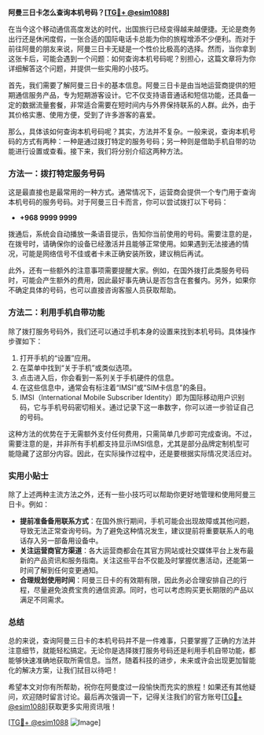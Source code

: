 **阿曼三日卡怎么查询本机号码？[[TG💪+ @esim1088](https://t.me/s/esim1088)]**

在当今这个移动通信高度发达的时代，出国旅行已经变得越来越便捷。无论是商务出行还是休闲度假，一张合适的国际电话卡总能为你的旅程增添不少便利。而对于前往阿曼的朋友来说，阿曼三日卡无疑是一个性价比极高的选择。然而，当你拿到这张卡后，可能会遇到一个问题：如何查询本机号码呢？别担心，这篇文章将为你详细解答这个问题，并提供一些实用的小技巧。

首先，我们需要了解阿曼三日卡的基本信息。阿曼三日卡是由当地运营商提供的短期通信服务产品，专为短期游客设计。它不仅支持语音通话和短信功能，还具备一定的数据流量套餐，非常适合需要在短时间内与外界保持联系的人群。此外，由于其价格实惠、使用方便，受到了许多游客的喜爱。

那么，具体该如何查询本机号码呢？其实，方法并不复杂。一般来说，查询本机号码的方式有两种：一种是通过拨打特定的服务号码；另一种则是借助手机自带的功能进行设置或查看。接下来，我们将分别介绍这两种方法。

### 方法一：拨打特定服务号码

这是最直接也是最常用的一种方式。通常情况下，运营商会提供一个专门用于查询本机号码的服务号码。对于阿曼三日卡而言，你可以尝试拨打以下号码：

- **+968 9999 9999**

拨通后，系统会自动播放一条语音提示，告知你当前使用的号码。需要注意的是，在拨号时，请确保你的设备已经激活并且能够正常使用。如果遇到无法接通的情况，可能是网络信号不佳或者卡未正确安装所致，建议稍后再试。

此外，还有一些额外的注意事项需要提醒大家。例如，在国外拨打此类服务号码时，可能会产生额外的费用，因此最好事先确认是否包含在套餐内。另外，如果你不确定具体的号码，也可以直接咨询客服人员获取帮助。

### 方法二：利用手机自带功能

除了拨打服务号码外，我们还可以通过手机本身的设置来找到本机号码。具体操作步骤如下：

1. 打开手机的“设置”应用。
2. 在菜单中找到“关于手机”或类似选项。
3. 点击进入后，你会看到一系列关于手机硬件的信息。
4. 在这些信息中，通常会有标注着“IMSI”或“SIM卡信息”的条目。
5. IMSI（International Mobile Subscriber Identity）即为国际移动用户识别码，它与手机号码密切相关。通过记录下这一串数字，你可以进一步验证自己的号码。

这种方法的优势在于无需额外支付任何费用，只需简单几步即可完成查询。不过，需要注意的是，并非所有手机都支持显示IMSI信息，尤其是部分品牌定制机型可能隐藏了这部分内容。因此，在实际操作过程中，还是要根据实际情况灵活应对。

### 实用小贴士

除了上述两种主流方法之外，还有一些小技巧可以帮助你更好地管理和使用阿曼三日卡。例如：

- **提前准备备用联系方式**：在国外旅行期间，手机可能会出现故障或其他问题，导致无法正常查询号码。为了避免这种情况发生，建议提前将重要联系人的电话存入另一部备用设备中。
- **关注运营商官方渠道**：各大运营商都会在其官方网站或社交媒体平台上发布最新的产品资讯和服务指南。关注这些平台不仅能及时掌握优惠活动，还能第一时间了解到任何变更通知。
- **合理规划使用时间**：阿曼三日卡的有效期有限，因此务必合理安排自己的行程，尽量避免浪费宝贵的通信资源。同时，也可以考虑购买更长期限的产品以满足不同需求。

### 总结

总的来说，查询阿曼三日卡的本机号码并不是一件难事，只要掌握了正确的方法并注意细节，就能轻松搞定。无论你是选择拨打服务号码还是利用手机自带功能，都能够快速准确地获取所需信息。当然，随着科技的进步，未来或许会出现更加智能化的解决方案，让我们拭目以待吧！

希望本文对你有所帮助，祝你在阿曼度过一段愉快而充实的旅程！如果还有其他疑问，欢迎随时留言讨论。最后再次强调一下，记得关注我们的官方账号[[TG💪+ @esim1088](https://t.me/s/esim1088)]获取更多实用资讯哦！

[[TG💪+ @esim1088](https://t.me/s/esim1088) ![Image](https://i.postimg.cc/4NQfJmqS/Snipaste-2025-05-13-00-14-12.png)]